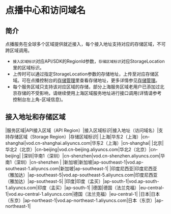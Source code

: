 # 点播中心和访问域名

## 简介

点播服务在全球多个区域提供就近接入，每个接入地址支持对应的存储区域，不可跨区域调用。

-   `接入区域标识`对应API/SDK的RegionId参数，`存储区域标识`对应StorageLocation里的区域标识。
-   上传时可以通过指定StorageLocation参数的存储地址，上传至对应存储区域。可在点播控制台的[存储管理](https://vod.console.aliyun.com/#/storage/list)里查看存储地址，更多详情参见[存储管理](/cn.zh-CN/控制台指南/全局设置/存储管理.md)。
-   每个服务区域只支持该对应区域的存储，部分上海服务区域老用户已添加过北京存储的不受影响，请继续使用上海区域服务地址进行接口调用\(详情请参考控制台左上角-区域信息\)。

## 接入地址和存储区域

|服务区域|API接入区域（API Region）|接入区域标识|接入地址（访问域名）|支持存储区域（Storage Region）|存储区域标识|
|上海|华东2（上海）|cn-shanghai|vod.cn-shanghai.aliyuncs.com|华东2（上海）|cn-shanghai|
|北京|华北2（北京）|cn-beijing|vod.cn-beijing.aliyuncs.com|华北2（北京）|cn-beijing|
|深圳|华南1（深圳）|cn-shenzhen|vod.cn-shenzhen.aliyuncs.com|华南1（深圳）|cn-shenzhen |
|新加坡|新加坡|ap-southeast-1|vod.ap-southeast-1.aliyuncs.com|新加坡|ap-southeast-1|
|印度尼西亚|印度尼西亚（雅加达）|ap-southeast-5|vod.ap-southeast-5.aliyuncs.com|印度尼西亚（雅加达）|ap-southeast-5|
|印度|印度（孟买）|ap-south-1|vod.ap-south-1.aliyuncs.com|印度（孟买）|ap-south-1|
|德国|德国（法兰克福）|eu-central-1|vod.eu-central-1.aliyuncs.com|德国（法兰克福）|eu-central-1|
|日本|日本（东京）|ap-northeast-1|vod.ap-northeast-1.aliyuncs.com|日本（东京）|ap-northeast-1|

